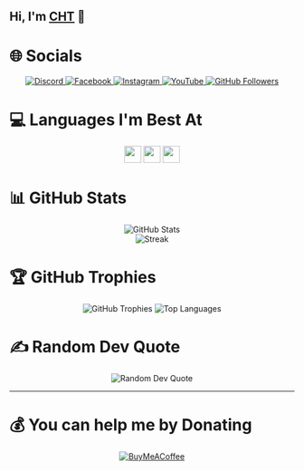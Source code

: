 ## Hi, I'm [CHT](https://www.facebook.com/C.hoangtan) 👋

<meta name="description" content="I'm a coder from Vietnam. Specializing in JavaScript, Node.js, and Python.">
<meta name="author" content="CHT">
<meta name="keywords" content="Developer, JavaScript, Node.js, Python, GitHub">

# 🌐 Socials
<p align="center">
  <a href="https://discord.gg/UWN2m9bpXn">
    <img src="https://img.shields.io/badge/Discord-%237289DA.svg?logo=discord&logoColor=white" alt="Discord">
  </a>
  <a href="https://facebook.com/C.hoangtan">
    <img src="https://img.shields.io/badge/Facebook-%231877F2.svg?logo=Facebook&logoColor=white" alt="Facebook">
  </a>
  <a href="https://instagram.com/hoangtan.737">
    <img src="https://img.shields.io/badge/Instagram-%23E4405F.svg?logo=Instagram&logoColor=white" alt="Instagram">
  </a>
  <a href="https://www.youtube.com/@CaoHoangTan">
    <img src="https://img.shields.io/badge/YouTube-%23FF0000.svg?logo=YouTube&logoColor=white" alt="YouTube">
  </a>
  <a href="https://github.com/CHT7">
    <img src="https://img.shields.io/github/followers/CHT7?label=follow&style=social" alt="GitHub Followers">
  </a>
</p>

# 💻 Languages I'm Best At
<p align="center">
  <img height="30" src="https://img.shields.io/badge/javascript-%23323330.svg?style=plastic&logo=javascript&logoColor=%23F7DF1E">
  <img height="30" src="https://img.shields.io/badge/node.js-6DA55F?style=plastic&logo=node.js&logoColor=white">
  <img height="30" src="https://img.shields.io/badge/python-3670A0?style=plastic&logo=python&logoColor=ffdd54">
</p>

# 📊 GitHub Stats
<p align="center">
  <img src="https://github-readme-stats.vercel.app/api?username=CHT7&theme=dracula&hide_border=false&include_all_commits=false&count_private=true" alt="GitHub Stats"><br/>
  <img src="https://github-readme-streak-stats.herokuapp.com/?user=CHT7&theme=dracula&hide_border=true" alt="Streak"> 
</p>

# 🏆 GitHub Trophies
<p align="center">
  <img src="https://github-trophies.vercel.app/?username=CHT7&theme=dracula&no-frame=false&no-bg=true&margin-w=4" alt="GitHub Trophies">
  <img src="https://github-readme-stats.vercel.app/api/top-langs/?username=CHT7&theme=dracula&hide_border=true&include_all_commits=true&count_private=true&layout=compact" alt="Top Languages">
</p>

# ✍️ Random Dev Quote
<p align="center">
  <img src="https://quotes-github-readme.vercel.app/api?type=horizontal&theme=tokyonight" alt="Random Dev Quote">
</p>

---

# 💰 You can help me by Donating
<p align="center">
  <a href="https://www.buymeacoffee.com/HoangTan">
    <img src="https://img.shields.io/badge/Buy%20Me%20a%20Coffee-ffdd00?style=for-the-badge&logo=buy-me-a-coffee&logoColor=black" alt="BuyMeACoffee">
  </a>
</p>
